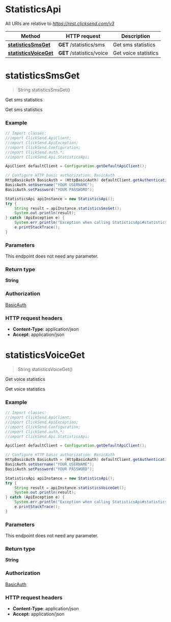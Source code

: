 # StatisticsApi

All URIs are relative to *https://rest.clicksend.com/v3*

Method | HTTP request | Description
------------- | ------------- | -------------
[**statisticsSmsGet**](StatisticsApi.md#statisticsSmsGet) | **GET** /statistics/sms | Get sms statistics
[**statisticsVoiceGet**](StatisticsApi.md#statisticsVoiceGet) | **GET** /statistics/voice | Get voice statistics


<a name="statisticsSmsGet"></a>
# **statisticsSmsGet**
> String statisticsSmsGet()

Get sms statistics

Get sms statistics

### Example
```java
// Import classes:
//import ClickSend.ApiClient;
//import ClickSend.ApiException;
//import ClickSend.Configuration;
//import ClickSend.auth.*;
//import ClickSend.Api.StatisticsApi;

ApiClient defaultClient = Configuration.getDefaultApiClient();

// Configure HTTP basic authorization: BasicAuth
HttpBasicAuth BasicAuth = (HttpBasicAuth) defaultClient.getAuthentication("BasicAuth");
BasicAuth.setUsername("YOUR USERNAME");
BasicAuth.setPassword("YOUR PASSWORD");

StatisticsApi apiInstance = new StatisticsApi();
try {
    String result = apiInstance.statisticsSmsGet();
    System.out.println(result);
} catch (ApiException e) {
    System.err.println("Exception when calling StatisticsApi#statisticsSmsGet");
    e.printStackTrace();
}
```

### Parameters
This endpoint does not need any parameter.

### Return type

**String**

### Authorization

[BasicAuth](../README.md#BasicAuth)

### HTTP request headers

 - **Content-Type**: application/json
 - **Accept**: application/json

<a name="statisticsVoiceGet"></a>
# **statisticsVoiceGet**
> String statisticsVoiceGet()

Get voice statistics

Get voice statistics

### Example
```java
// Import classes:
//import ClickSend.ApiClient;
//import ClickSend.ApiException;
//import ClickSend.Configuration;
//import ClickSend.auth.*;
//import ClickSend.Api.StatisticsApi;

ApiClient defaultClient = Configuration.getDefaultApiClient();

// Configure HTTP basic authorization: BasicAuth
HttpBasicAuth BasicAuth = (HttpBasicAuth) defaultClient.getAuthentication("BasicAuth");
BasicAuth.setUsername("YOUR USERNAME");
BasicAuth.setPassword("YOUR PASSWORD");

StatisticsApi apiInstance = new StatisticsApi();
try {
    String result = apiInstance.statisticsVoiceGet();
    System.out.println(result);
} catch (ApiException e) {
    System.err.println("Exception when calling StatisticsApi#statisticsVoiceGet");
    e.printStackTrace();
}
```

### Parameters
This endpoint does not need any parameter.

### Return type

**String**

### Authorization

[BasicAuth](../README.md#BasicAuth)

### HTTP request headers

 - **Content-Type**: application/json
 - **Accept**: application/json


